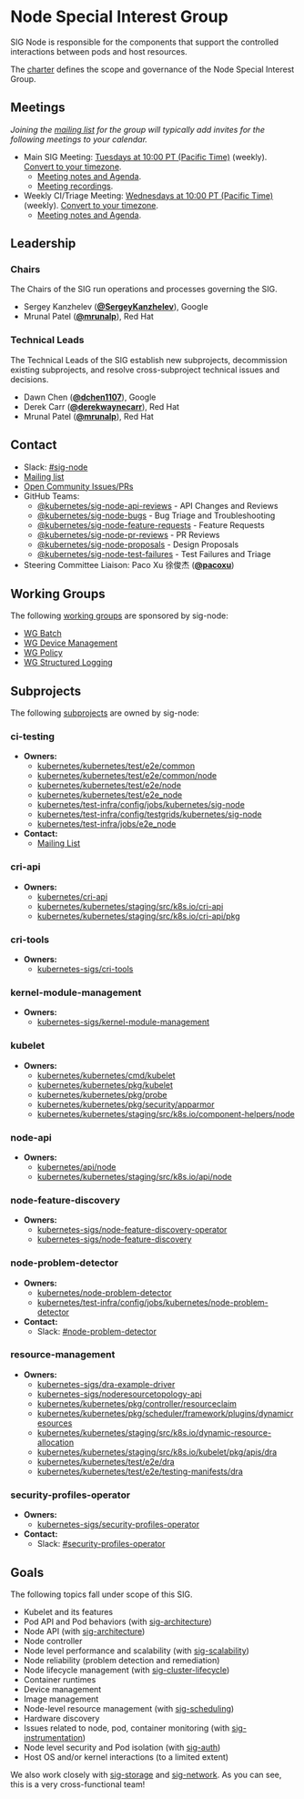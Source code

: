 <!---
This is an autogenerated file!

Please do not edit this file directly, but instead make changes to the
sigs.yaml file in the project root.

To understand how this file is generated, see https://git.k8s.io/community/generator/README.md
--->
# Node Special Interest Group

SIG Node is responsible for the components that support the controlled interactions between pods and host resources.

The [charter](charter.md) defines the scope and governance of the Node Special Interest Group.

## Meetings
*Joining the [mailing list](https://groups.google.com/forum/#!forum/kubernetes-sig-node) for the group will typically add invites for the following meetings to your calendar.*
* Main SIG Meeting: [Tuesdays at 10:00 PT (Pacific Time)](https://zoom.us/j/4799874685) (weekly). [Convert to your timezone](http://www.thetimezoneconverter.com/?t=10:00&tz=PT%20%28Pacific%20Time%29).
  * [Meeting notes and Agenda](https://docs.google.com/document/d/1Ne57gvidMEWXR70OxxnRkYquAoMpt56o75oZtg-OeBg/edit?usp=sharing).
  * [Meeting recordings](https://www.youtube.com/playlist?list=PL69nYSiGNLP1wJPj5DYWXjiArF-MJ5fNG).
* Weekly CI/Triage Meeting: [Wednesdays at 10:00 PT (Pacific Time)](https://zoom.us/j/4799874685) (weekly). [Convert to your timezone](http://www.thetimezoneconverter.com/?t=10:00&tz=PT%20%28Pacific%20Time%29).
  * [Meeting notes and Agenda](https://docs.google.com/document/d/1fb-ugvgdSVIkkuJ388_nhp2pBTy_4HEVg5848Xy7n5U/edit).

## Leadership

### Chairs
The Chairs of the SIG run operations and processes governing the SIG.

* Sergey Kanzhelev (**[@SergeyKanzhelev](https://github.com/SergeyKanzhelev)**), Google
* Mrunal Patel (**[@mrunalp](https://github.com/mrunalp)**), Red Hat

### Technical Leads
The Technical Leads of the SIG establish new subprojects, decommission existing
subprojects, and resolve cross-subproject technical issues and decisions.

* Dawn Chen (**[@dchen1107](https://github.com/dchen1107)**), Google
* Derek Carr (**[@derekwaynecarr](https://github.com/derekwaynecarr)**), Red Hat
* Mrunal Patel (**[@mrunalp](https://github.com/mrunalp)**), Red Hat

## Contact
- Slack: [#sig-node](https://kubernetes.slack.com/messages/sig-node)
- [Mailing list](https://groups.google.com/forum/#!forum/kubernetes-sig-node)
- [Open Community Issues/PRs](https://github.com/kubernetes/community/labels/sig%2Fnode)
- GitHub Teams:
    - [@kubernetes/sig-node-api-reviews](https://github.com/orgs/kubernetes/teams/sig-node-api-reviews) - API Changes and Reviews
    - [@kubernetes/sig-node-bugs](https://github.com/orgs/kubernetes/teams/sig-node-bugs) - Bug Triage and Troubleshooting
    - [@kubernetes/sig-node-feature-requests](https://github.com/orgs/kubernetes/teams/sig-node-feature-requests) - Feature Requests
    - [@kubernetes/sig-node-pr-reviews](https://github.com/orgs/kubernetes/teams/sig-node-pr-reviews) - PR Reviews
    - [@kubernetes/sig-node-proposals](https://github.com/orgs/kubernetes/teams/sig-node-proposals) - Design Proposals
    - [@kubernetes/sig-node-test-failures](https://github.com/orgs/kubernetes/teams/sig-node-test-failures) - Test Failures and Triage
- Steering Committee Liaison: Paco Xu 徐俊杰 (**[@pacoxu](https://github.com/pacoxu)**)

## Working Groups

The following [working groups][working-group-definition] are sponsored by sig-node:
* [WG Batch](/wg-batch)
* [WG Device Management](/wg-device-management)
* [WG Policy](/wg-policy)
* [WG Structured Logging](/wg-structured-logging)


## Subprojects

The following [subprojects][subproject-definition] are owned by sig-node:
### ci-testing
- **Owners:**
  - [kubernetes/kubernetes/test/e2e/common](https://github.com/kubernetes/kubernetes/blob/master/test/e2e/common/OWNERS)
  - [kubernetes/kubernetes/test/e2e/common/node](https://github.com/kubernetes/kubernetes/blob/master/test/e2e/common/node/OWNERS)
  - [kubernetes/kubernetes/test/e2e/node](https://github.com/kubernetes/kubernetes/blob/master/test/e2e/node/OWNERS)
  - [kubernetes/kubernetes/test/e2e_node](https://github.com/kubernetes/kubernetes/blob/master/test/e2e_node/OWNERS)
  - [kubernetes/test-infra/config/jobs/kubernetes/sig-node](https://github.com/kubernetes/test-infra/blob/master/config/jobs/kubernetes/sig-node/OWNERS)
  - [kubernetes/test-infra/config/testgrids/kubernetes/sig-node](https://github.com/kubernetes/test-infra/blob/master/config/testgrids/kubernetes/sig-node/OWNERS)
  - [kubernetes/test-infra/jobs/e2e_node](https://github.com/kubernetes/test-infra/blob/master/jobs/e2e_node/OWNERS)
- **Contact:**
  - [Mailing List](https://groups.google.com/g/kubernetes-sig-node-test-failures)
### cri-api
- **Owners:**
  - [kubernetes/cri-api](https://github.com/kubernetes/cri-api/blob/master/OWNERS)
  - [kubernetes/kubernetes/staging/src/k8s.io/cri-api](https://github.com/kubernetes/kubernetes/blob/master/staging/src/k8s.io/cri-api/OWNERS)
  - [kubernetes/kubernetes/staging/src/k8s.io/cri-api/pkg](https://github.com/kubernetes/kubernetes/blob/master/staging/src/k8s.io/cri-api/pkg/OWNERS)
### cri-tools
- **Owners:**
  - [kubernetes-sigs/cri-tools](https://github.com/kubernetes-sigs/cri-tools/blob/master/OWNERS)
### kernel-module-management
- **Owners:**
  - [kubernetes-sigs/kernel-module-management](https://github.com/kubernetes-sigs/kernel-module-management/blob/main/OWNERS)
### kubelet
- **Owners:**
  - [kubernetes/kubernetes/cmd/kubelet](https://github.com/kubernetes/kubernetes/blob/master/cmd/kubelet/OWNERS)
  - [kubernetes/kubernetes/pkg/kubelet](https://github.com/kubernetes/kubernetes/blob/master/pkg/kubelet/OWNERS)
  - [kubernetes/kubernetes/pkg/probe](https://github.com/kubernetes/kubernetes/blob/master/pkg/probe/OWNERS)
  - [kubernetes/kubernetes/pkg/security/apparmor](https://github.com/kubernetes/kubernetes/blob/master/pkg/security/apparmor/OWNERS)
  - [kubernetes/kubernetes/staging/src/k8s.io/component-helpers/node](https://github.com/kubernetes/kubernetes/blob/master/staging/src/k8s.io/component-helpers/node/OWNERS)
### node-api
- **Owners:**
  - [kubernetes/api/node](https://github.com/kubernetes/api/blob/master/node/OWNERS)
  - [kubernetes/kubernetes/staging/src/k8s.io/api/node](https://github.com/kubernetes/kubernetes/blob/master/staging/src/k8s.io/api/node/OWNERS)
### node-feature-discovery
- **Owners:**
  - [kubernetes-sigs/node-feature-discovery-operator](https://github.com/kubernetes-sigs/node-feature-discovery-operator/blob/master/OWNERS)
  - [kubernetes-sigs/node-feature-discovery](https://github.com/kubernetes-sigs/node-feature-discovery/blob/master/OWNERS)
### node-problem-detector
- **Owners:**
  - [kubernetes/node-problem-detector](https://github.com/kubernetes/node-problem-detector/blob/master/OWNERS)
  - [kubernetes/test-infra/config/jobs/kubernetes/node-problem-detector](https://github.com/kubernetes/test-infra/blob/master/config/jobs/kubernetes/node-problem-detector/OWNERS)
- **Contact:**
  - Slack: [#node-problem-detector](https://kubernetes.slack.com/messages/node-problem-detector)
### resource-management
- **Owners:**
  - [kubernetes-sigs/dra-example-driver](https://github.com/kubernetes-sigs/dra-example-driver/blob/main/OWNERS)
  - [kubernetes-sigs/noderesourcetopology-api](https://github.com/kubernetes-sigs/noderesourcetopology-api/blob/main/OWNERS)
  - [kubernetes/kubernetes/pkg/controller/resourceclaim](https://github.com/kubernetes/kubernetes/blob/master/pkg/controller/resourceclaim/OWNERS)
  - [kubernetes/kubernetes/pkg/scheduler/framework/plugins/dynamicresources](https://github.com/kubernetes/kubernetes/blob/master/pkg/scheduler/framework/plugins/dynamicresources/OWNERS)
  - [kubernetes/kubernetes/staging/src/k8s.io/dynamic-resource-allocation](https://github.com/kubernetes/kubernetes/blob/master/staging/src/k8s.io/dynamic-resource-allocation/OWNERS)
  - [kubernetes/kubernetes/staging/src/k8s.io/kubelet/pkg/apis/dra](https://github.com/kubernetes/kubernetes/blob/master/staging/src/k8s.io/kubelet/pkg/apis/dra/OWNERS)
  - [kubernetes/kubernetes/test/e2e/dra](https://github.com/kubernetes/kubernetes/blob/master/test/e2e/dra/OWNERS)
  - [kubernetes/kubernetes/test/e2e/testing-manifests/dra](https://github.com/kubernetes/kubernetes/blob/master/test/e2e/testing-manifests/dra/OWNERS)
### security-profiles-operator
- **Owners:**
  - [kubernetes-sigs/security-profiles-operator](https://github.com/kubernetes-sigs/security-profiles-operator/blob/main/OWNERS)
- **Contact:**
  - Slack: [#security-profiles-operator](https://kubernetes.slack.com/messages/security-profiles-operator)

[subproject-definition]: https://github.com/kubernetes/community/blob/master/governance.md#subprojects
[working-group-definition]: https://github.com/kubernetes/community/blob/master/governance.md#working-groups
<!-- BEGIN CUSTOM CONTENT -->
## Goals

The following topics fall under scope of this SIG.

* Kubelet and its features
* Pod API and Pod behaviors (with [sig-architecture](../sig-architecture))
* Node API (with [sig-architecture](../sig-architecture))
* Node controller
* Node level performance and scalability (with [sig-scalability](../sig-scalability))
* Node reliability (problem detection and remediation)
* Node lifecycle management (with [sig-cluster-lifecycle](../sig-cluster-lifecycle))
* Container runtimes
* Device management
* Image management
* Node-level resource management (with [sig-scheduling](../sig-scheduling))
* Hardware discovery
* Issues related to node, pod, container monitoring (with [sig-instrumentation](../sig-instrumentation))
* Node level security and Pod isolation (with [sig-auth](../sig-auth))
* Host OS and/or kernel interactions (to a limited extent)

We also work closely with [sig-storage](../sig-storage) and [sig-network](../sig-network). As you can see, this is a very cross-functional team!
<!-- END CUSTOM CONTENT -->
